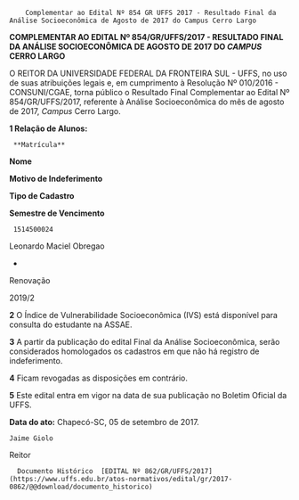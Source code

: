         Complementar ao Edital Nº 854 GR UFFS 2017 - Resultado Final da Análise Socioeconômica de Agosto de 2017 do Campus Cerro Largo  

**COMPLEMENTAR AO EDITAL Nº 854/GR/UFFS/2017 - RESULTADO FINAL DA ANÁLISE SOCIOECONÔMICA DE AGOSTO DE 2017 DO *CAMPUS* CERRO LARGO**

  

 O REITOR DA UNIVERSIDADE FEDERAL DA FRONTEIRA SUL - UFFS, no uso de suas atribuições legais e, em cumprimento à Resolução Nº 010/2016 - CONSUNI/CGAE, torna público o Resultado Final Complementar ao Edital Nº 854/GR/UFFS/2017, referente à Análise Socioeconômica do mês de agosto de 2017, *Campus* Cerro Largo.

  

 **1 Relação de Alunos:**

     **Matrícula**

   **Nome**

   **Motivo de Indeferimento**

   **Tipo de Cadastro**

   **Semestre de Vencimento**

     1514500024

   Leonardo Maciel Obregao

   -

   Renovação

   2019/2

      

 **2** O Índice de Vulnerabilidade Socioeconômica (IVS) está disponível para consulta do estudante na ASSAE.

  

 **3** A partir da publicação do edital Final da Análise Socioeconômica, serão considerados homologados os cadastros em que não há registro de indeferimento.

  

 **4** Ficam revogadas as disposições em contrário.

  

 **5** Este edital entra em vigor na data de sua publicação no Boletim Oficial da UFFS.

   **Data do ato:** Chapecó-SC, 05 de setembro de 2017.   
 

    Jaime Giolo   
 Reitor 

      Documento Histórico  [EDITAL Nº 862/GR/UFFS/2017](https://www.uffs.edu.br/atos-normativos/edital/gr/2017-0862/@@download/documento_historico)     
      